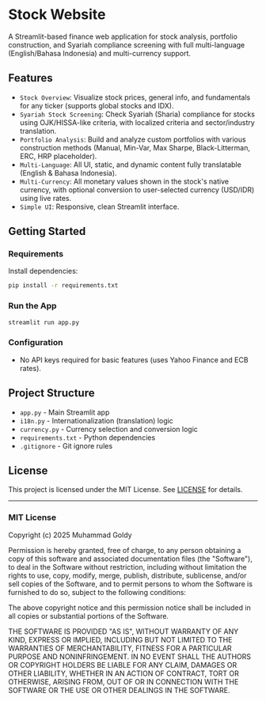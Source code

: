 # Stock Website

A Streamlit-based finance web application for stock analysis, portfolio construction, and Syariah compliance screening with full multi-language (English/Bahasa Indonesia) and multi-currency support.

## Features
- `Stock Overview`: Visualize stock prices, general info, and fundamentals for any ticker (supports global stocks and IDX).
- `Syariah Stock Screening`: Check Syariah (Sharia) compliance for stocks using OJK/HISSA-like criteria, with localized criteria and sector/industry translation.
- `Portfolio Analysis`: Build and analyze custom portfolios with various construction methods (Manual, Min-Var, Max Sharpe, Black-Litterman, ERC, HRP placeholder).
- `Multi-Language`: All UI, static, and dynamic content fully translatable (English & Bahasa Indonesia).
- `Multi-Currency`: All monetary values shown in the stock's native currency, with optional conversion to user-selected currency (USD/IDR) using live rates.
- `Simple UI`: Responsive, clean Streamlit interface.

## Getting Started

### Requirements
Install dependencies:
```bash
pip install -r requirements.txt
```

### Run the App
```bash
streamlit run app.py
```

### Configuration
- No API keys required for basic features (uses Yahoo Finance and ECB rates).

## Project Structure
- `app.py` - Main Streamlit app
- `i18n.py` - Internationalization (translation) logic
- `currency.py` - Currency selection and conversion logic
- `requirements.txt` - Python dependencies
- `.gitignore` - Git ignore rules

## License

This project is licensed under the MIT License. See [LICENSE](LICENSE) for details.

---

### MIT License

Copyright (c) 2025 Muhammad Goldy

Permission is hereby granted, free of charge, to any person obtaining a copy
of this software and associated documentation files (the "Software"), to deal
in the Software without restriction, including without limitation the rights
to use, copy, modify, merge, publish, distribute, sublicense, and/or sell
copies of the Software, and to permit persons to whom the Software is
furnished to do so, subject to the following conditions:

The above copyright notice and this permission notice shall be included in all
copies or substantial portions of the Software.

THE SOFTWARE IS PROVIDED "AS IS", WITHOUT WARRANTY OF ANY KIND, EXPRESS OR
IMPLIED, INCLUDING BUT NOT LIMITED TO THE WARRANTIES OF MERCHANTABILITY,
FITNESS FOR A PARTICULAR PURPOSE AND NONINFRINGEMENT. IN NO EVENT SHALL THE
AUTHORS OR COPYRIGHT HOLDERS BE LIABLE FOR ANY CLAIM, DAMAGES OR OTHER
LIABILITY, WHETHER IN AN ACTION OF CONTRACT, TORT OR OTHERWISE, ARISING FROM,
OUT OF OR IN CONNECTION WITH THE SOFTWARE OR THE USE OR OTHER DEALINGS IN THE
SOFTWARE.
